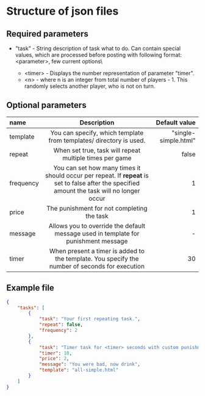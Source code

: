 # Structure of json files

## Required parameters
* "task" - String description of task what to do. Can contain special values, which are processed before posting with following format: \<parameter>, few current options\
  
  *  \<timer> - Displays the number representation of parameter "timer".
  *  \<n> - where n is an integer from total number of players - 1. This randomly selects another player, who is not on turn.

## Optional parameters
| **name** | **Description** | **Default value** |
| :------- | :-------------: | ----------------: |
| template | You can specify, which template from templates/ directory is used. | "single-simple.html" |
| repeat | When set true, task will repeat multiple times per game | false |
| frequency | You can set how many times it should occur per repeat. If **repeat** is set to false after the specified amount the task will no longer occur | 1 |
| price | The punishment for not completing the task | 1 |
| message | Allows you to override the default message used in template for punishment message | - |
| timer | When present a timer is added to the template. You specify the number of seconds for execution | 30 |


## Example file
```json
{
    "tasks": [
        {
            "task": "Your first repeating task.",
            "repeat": false,
            "frequency": 2
        },
        {
            "task": "Timer task for <timer> seconds with custom punishment and template.",
            "timer": 10,
            "price": 2,
            "message": "You were bad, now drink",
            "template": "all-simple.html"
        }
    ]
}
```